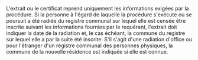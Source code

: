 L'extrait ou le certificat reprend uniquement les informations exigées par la procédure.
Si la personne à l'égard de laquelle la procédure s'exécute ou se poursuit a été radiée du registre communal sur lequel elle est censée être inscrite suivant les informations fournies par le requérant, l'extrait doit indiquer la date de la radiation et, le cas échéant, la commune du registre sur lequel elle a par la suite été inscrite.
S'il s'agit d'une radiation d'office ou pour l'étranger d'un registre communal des personnes physiques, la commune de la nouvelle résidence est indiquée si elle est connue.